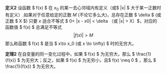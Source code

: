 __定义2__ 设函数 $ f(x) $ 在 $x_0$ 的某一去心邻域内有定义（或$ |x| $ 大于某一正数时有定义）.如果对于任意给定的正数 $M$  (不论它多么大)，总存在正数 $ \delta $ (或正数 $ X $) 只要 $x$ 适合不等式 $ 0< |x - x0| < \delta （或 |x| > X）$，对应的函数值 $ f(x) $ 总满足不等式 $$ |f(x)| > M $$
那么称函数 $ f(x) $ 是当 $ x\to x_0 (或 x \to \infty) $ 时的无穷大。  

__定理2__ 在自变量的同一变化过程中，如果 $ f(x) $ 为无穷大，那么 $ \frac{1}{f(x)} $ 为无穷大；反之，如果 $ f(x) $ 为无穷小，且$ f(x) \neq 0 $ ，那么 $ \frac{1}{f(x)} $ 为无穷大。